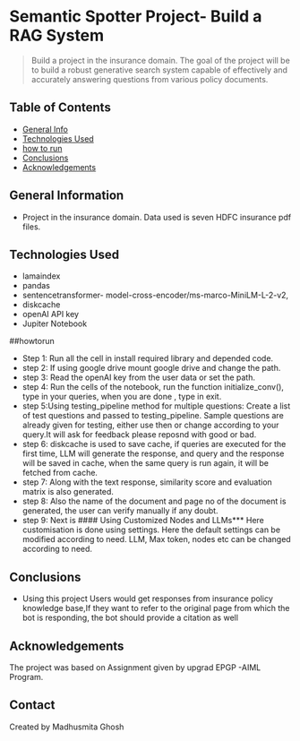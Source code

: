 # Semantic Spotter Project- Build a RAG System
> Build a project in the insurance domain. The goal of the project will be to build a robust generative search system capable of effectively and accurately answering questions from various policy documents.


## Table of Contents
* [General Info](#general-information)
* [Technologies Used](#technologies-used)
* [how to run](#howtorun)
* [Conclusions](#conclusions)
* [Acknowledgements](#acknowledgements)

## General Information
- Project in the insurance domain. Data used is seven HDFC insurance pdf files.

## Technologies Used
- lamaindex 
- pandas 
- sentencetransformer- model-cross-encoder/ms-marco-MiniLM-L-2-v2,
- diskcache 
- openAI API key
- Jupiter Notebook

##howtorun
 - Step 1: Run all the cell in install required library and depended code.
 - step 2: If using google drive mount google drive and change the path.
 - step 3: Read the openAI key from the user data or set the path.
 - step 4: Run the cells of the notebook, run the function initialize_conv(), type in your queries, 
           when you are done , type in exit.
-  step 5:Using testing_pipeline method for multiple questions: 
          Create a list of test questions and passed to testing_pipeline. Sample questions are already given 
          for testing, either use then or change according to your query.It will ask for feedback please reposnd with good or bad.
- step 6: diskcache is used to save cache, if queries are executed for the first time, LLM will generate the response, and query and the response will
          be saved in cache, when the same query is run again, it will be fetched from cache. 
- step 7: Along with the text response, similarity score and evaluation matrix is also generated.
- step 8: Also the name of the document and page no of the document is generated, the user can verify manually if any doubt.
- step 9: Next is #### Using Customized Nodes and LLMs***
          Here customisation is done using settings. Here the default settings can be modified according to need.
          LLM, Max token, nodes etc can be changed according to need. 
          
## Conclusions
- Using this project Users would get responses from insurance policy knowledge base,If they want to refer to the original 
  page from which the bot is responding, the bot should provide a citation as well


## Acknowledgements
The project was based on Assignment given by upgrad EPGP -AIML Program.

## Contact
Created by Madhusmita Ghosh 
